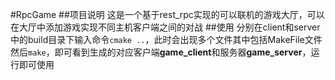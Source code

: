 #RpcGame
##项目说明
这是一个基于rest_rpc实现的可以联机的游戏大厅，可以在大厅中添加游戏实现不同主机客户端之间的对战
##使用
分别在client和server中的build目录下输入命令`cmake ..`，此时会出现多个文件其中包括MakeFile文件然后`make`，即可看到生成的对应客户端**game_client**和服务器**game_server**，运行即可使用
